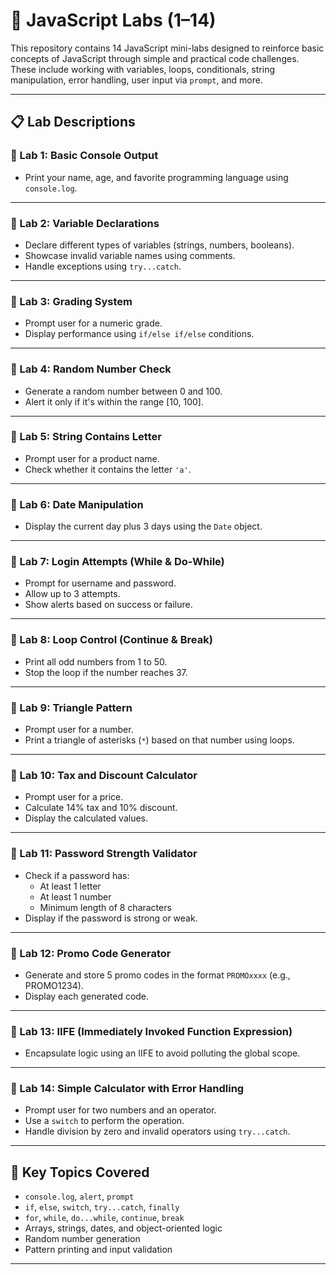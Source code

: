 # 🧪 JavaScript Labs (1–14)

This repository contains 14 JavaScript mini-labs designed to reinforce basic concepts of JavaScript through simple and practical code challenges. These include working with variables, loops, conditionals, string manipulation, error handling, user input via `prompt`, and more.

---

## 📋 Lab Descriptions

### 🔹 Lab 1: Basic Console Output
- Print your name, age, and favorite programming language using `console.log`.

---

### 🔹 Lab 2: Variable Declarations
- Declare different types of variables (strings, numbers, booleans).
- Showcase invalid variable names using comments.
- Handle exceptions using `try...catch`.

---

### 🔹 Lab 3: Grading System
- Prompt user for a numeric grade.
- Display performance using `if/else if/else` conditions.

---

### 🔹 Lab 4: Random Number Check
- Generate a random number between 0 and 100.
- Alert it only if it's within the range [10, 100].

---

### 🔹 Lab 5: String Contains Letter
- Prompt user for a product name.
- Check whether it contains the letter `'a'`.

---

### 🔹 Lab 6: Date Manipulation
- Display the current day plus 3 days using the `Date` object.

---

### 🔹 Lab 7: Login Attempts (While & Do-While)
- Prompt for username and password.
- Allow up to 3 attempts.
- Show alerts based on success or failure.

---

### 🔹 Lab 8: Loop Control (Continue & Break)
- Print all odd numbers from 1 to 50.
- Stop the loop if the number reaches 37.

---

### 🔹 Lab 9: Triangle Pattern
- Prompt user for a number.
- Print a triangle of asterisks (`*`) based on that number using loops.

---

### 🔹 Lab 10: Tax and Discount Calculator
- Prompt user for a price.
- Calculate 14% tax and 10% discount.
- Display the calculated values.

---

### 🔹 Lab 11: Password Strength Validator
- Check if a password has:
  - At least 1 letter
  - At least 1 number
  - Minimum length of 8 characters
- Display if the password is strong or weak.

---

### 🔹 Lab 12: Promo Code Generator
- Generate and store 5 promo codes in the format `PROMOxxxx` (e.g., PROMO1234).
- Display each generated code.

---

### 🔹 Lab 13: IIFE (Immediately Invoked Function Expression)
- Encapsulate logic using an IIFE to avoid polluting the global scope.

---

### 🔹 Lab 14: Simple Calculator with Error Handling
- Prompt user for two numbers and an operator.
- Use a `switch` to perform the operation.
- Handle division by zero and invalid operators using `try...catch`.


---

## 🧠 Key Topics Covered

- `console.log`, `alert`, `prompt`
- `if`, `else`, `switch`, `try...catch`, `finally`
- `for`, `while`, `do...while`, `continue`, `break`
- Arrays, strings, dates, and object-oriented logic
- Random number generation
- Pattern printing and input validation

---

